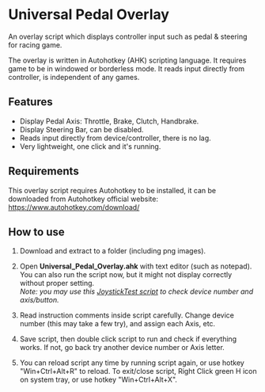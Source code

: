 # Universal Pedal Overlay

An overlay script which displays controller input such as pedal & steering for racing game.

The overlay is written in Autohotkey (AHK) scripting language. It requires game to be in windowed or borderless mode. It reads input directly from controller, is independent of any games.


## Features
- Display Pedal Axis: Throttle, Brake, Clutch, Handbrake.
- Display Steering Bar, can be disabled.
- Reads input directly from device/controller, there is no lag.
- Very lightweight, one click and it's running.


## Requirements
This overlay script requires Autohotkey to be installed, it can be downloaded from Autohotkey official website: https://www.autohotkey.com/download/


## How to use

1. Download and extract to a folder (including png images).

2. Open **Universal_Pedal_Overlay.ahk** with text editor (such as notepad). You can also run the script now, but it might not display correctly without proper setting.  
*Note: you may use this [JoystickTest script](https://www.autohotkey.com/docs/scripts/index.htm#JoystickTest) to check device number and axis/button.*

3. Read instruction comments inside script carefully. Change device number (this may take a few try), and assign each Axis, etc.

4. Save script, then double click script to run and check if everything works. If not, go back try another device number or Axis letter.

5. You can reload script any time by running script again, or use hotkey "Win+Ctrl+Alt+R" to reload. To exit/close script, Right Click green H icon on system tray, or use hotkey "Win+Ctrl+Alt+X".
